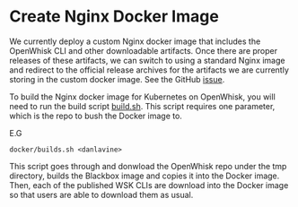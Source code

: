# Create Nginx Docker Image

We currently deploy a custom Nginx docker image that includes the
OpenWhisk CLI and other downloadable artifacts. Once there are proper
releases of these artifacts, we can switch to using a standard Nginx
image and redirect to the official release archives for the artifacts
we are currently storing in the custom docker image.  See the GitHub
[issue](https://github.com/openwhisk/openwhisk/issues/2152).

To build the Nginx docker image for Kubernetes on OpenWhisk,
you will need to run the build script [build.sh](docker/build.sh).
This script requires one parameter, which is the repo to bush
the Docker image to.

E.G
```
docker/builds.sh <danlavine>
```

This script goes through and donwload the OpenWhisk repo under the
tmp directory, builds the Blackbox image and copies it into the
Docker image.  Then, each of the published WSK CLIs are download into
the Docker image so that users are able to download them as usual.

